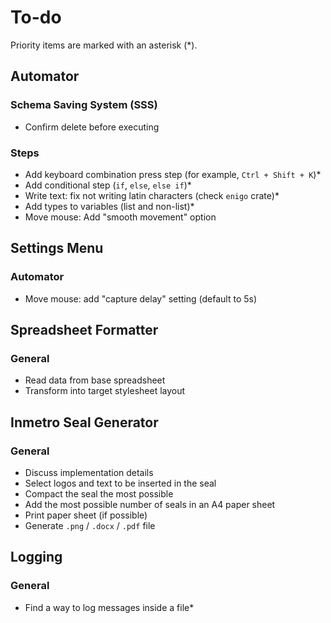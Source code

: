 # To-do

Priority items are marked with an asterisk (\*).

## Automator

### Schema Saving System (SSS)

- Confirm delete before executing

### Steps

- Add keyboard combination press step (for example, `Ctrl + Shift + K`)\*
- Add conditional step (`if`, `else`, `else if`)\*
- Write text: fix not writing latin characters (check `enigo` crate)\*
- Add types to variables (list and non-list)\*
- Move mouse: Add "smooth movement" option

## Settings Menu

### Automator

- Move mouse: add "capture delay" setting (default to 5s)

## Spreadsheet Formatter

### General

- Read data from base spreadsheet
- Transform into target stylesheet layout

## Inmetro Seal Generator

### General

- Discuss implementation details
- Select logos and text to be inserted in the seal
- Compact the seal the most possible
- Add the most possible number of seals in an A4 paper sheet
- Print paper sheet (if possible)
- Generate `.png` / `.docx` / `.pdf` file

## Logging

### General

- Find a way to log messages inside a file\*
